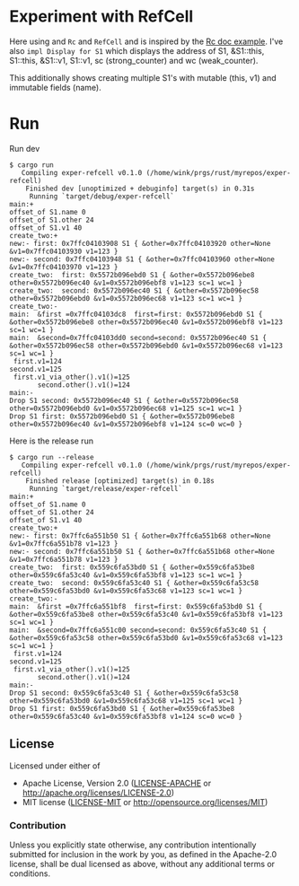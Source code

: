 # Experiment with RefCell

Here using and `Rc` and `RefCell` and is inspired by
the [Rc doc example](https://doc.rust-lang.org/std/rc/#examples).
I've also `impl Display for S1` which displays the address
of S1, &S1::this, S1::this, &S1::v1, S1::v1, sc (strong_counter)
and wc (weak_counter).

This additionally shows creating multiple S1's with mutable (this, v1)
and immutable fields (name).

# Run

Run dev
```
$ cargo run
   Compiling exper-refcell v0.1.0 (/home/wink/prgs/rust/myrepos/exper-refcell)
    Finished dev [unoptimized + debuginfo] target(s) in 0.31s
     Running `target/debug/exper-refcell`
main:+
offset_of S1.name 0
offset_of S1.other 24
offset_of S1.v1 40
create_two:+
new:- first: 0x7ffc04103908 S1 { &other=0x7ffc04103920 other=None &v1=0x7ffc04103930 v1=123 }
new:- second: 0x7ffc04103948 S1 { &other=0x7ffc04103960 other=None &v1=0x7ffc04103970 v1=123 }
create_two:  first: 0x5572b096ebd0 S1 { &other=0x5572b096ebe8 other=0x5572b096ec40 &v1=0x5572b096ebf8 v1=123 sc=1 wc=1 }
create_two:  second: 0x5572b096ec40 S1 { &other=0x5572b096ec58 other=0x5572b096ebd0 &v1=0x5572b096ec68 v1=123 sc=1 wc=1 }
create_two:-
main:  &first =0x7ffc04103dc8  first=first: 0x5572b096ebd0 S1 { &other=0x5572b096ebe8 other=0x5572b096ec40 &v1=0x5572b096ebf8 v1=123 sc=1 wc=1 }
main:  &second=0x7ffc04103dd0 second=second: 0x5572b096ec40 S1 { &other=0x5572b096ec58 other=0x5572b096ebd0 &v1=0x5572b096ec68 v1=123 sc=1 wc=1 }
 first.v1=124
second.v1=125
 first.v1_via_other().v1()=125
       second.other().v1()=124
main:-
Drop S1 second: 0x5572b096ec40 S1 { &other=0x5572b096ec58 other=0x5572b096ebd0 &v1=0x5572b096ec68 v1=125 sc=1 wc=1 }
Drop S1 first: 0x5572b096ebd0 S1 { &other=0x5572b096ebe8 other=0x5572b096ec40 &v1=0x5572b096ebf8 v1=124 sc=0 wc=0 }
```

Here is the release run
```
$ cargo run --release
   Compiling exper-refcell v0.1.0 (/home/wink/prgs/rust/myrepos/exper-refcell)
    Finished release [optimized] target(s) in 0.18s
     Running `target/release/exper-refcell`
main:+
offset_of S1.name 0
offset_of S1.other 24
offset_of S1.v1 40
create_two:+
new:- first: 0x7ffc6a551b50 S1 { &other=0x7ffc6a551b68 other=None &v1=0x7ffc6a551b78 v1=123 }
new:- second: 0x7ffc6a551b50 S1 { &other=0x7ffc6a551b68 other=None &v1=0x7ffc6a551b78 v1=123 }
create_two:  first: 0x559c6fa53bd0 S1 { &other=0x559c6fa53be8 other=0x559c6fa53c40 &v1=0x559c6fa53bf8 v1=123 sc=1 wc=1 }
create_two:  second: 0x559c6fa53c40 S1 { &other=0x559c6fa53c58 other=0x559c6fa53bd0 &v1=0x559c6fa53c68 v1=123 sc=1 wc=1 }
create_two:-
main:  &first =0x7ffc6a551bf8  first=first: 0x559c6fa53bd0 S1 { &other=0x559c6fa53be8 other=0x559c6fa53c40 &v1=0x559c6fa53bf8 v1=123 sc=1 wc=1 }
main:  &second=0x7ffc6a551c00 second=second: 0x559c6fa53c40 S1 { &other=0x559c6fa53c58 other=0x559c6fa53bd0 &v1=0x559c6fa53c68 v1=123 sc=1 wc=1 }
 first.v1=124
second.v1=125
 first.v1_via_other().v1()=125
       second.other().v1()=124
main:-
Drop S1 second: 0x559c6fa53c40 S1 { &other=0x559c6fa53c58 other=0x559c6fa53bd0 &v1=0x559c6fa53c68 v1=125 sc=1 wc=1 }
Drop S1 first: 0x559c6fa53bd0 S1 { &other=0x559c6fa53be8 other=0x559c6fa53c40 &v1=0x559c6fa53bf8 v1=124 sc=0 wc=0 }
```

## License

Licensed under either of

- Apache License, Version 2.0 ([LICENSE-APACHE](LICENSE-APACHE) or http://apache.org/licenses/LICENSE-2.0)
- MIT license ([LICENSE-MIT](LICENSE-MIT) or http://opensource.org/licenses/MIT)

### Contribution

Unless you explicitly state otherwise, any contribution intentionally submitted
for inclusion in the work by you, as defined in the Apache-2.0 license, shall
be dual licensed as above, without any additional terms or conditions.

